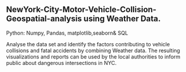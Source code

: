 ## NewYork-City-Motor-Vehicle-Collision-Geospatial-analysis using Weather Data.


Python: Numpy, Pandas, matplotlib,seaborn&
SQL

Analyse the data set and identify the factors contributing to vehicle collisions and fatal accidents by combining Weather data. 
The resulting visualizations and reports can be used by the local authorities to inform public about dangerous intersections in NYC.
